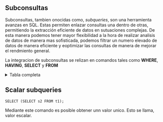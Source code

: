 ## Subconsultas

Subconsultas, tambien onocidas como, _subqueries_, son una herramienta avanzas en SQL. Estas permiten enlazar consultas una dentro de otras, permitiendo la extracción eficiente de datos en sutuaciones complejas. De esta manera podemos tener mayor flexibilidad a la hora de realizar analisis de datos de manera mas sofisticada, podemos filtrar un numero elevado de datos de manera eficiente y eoptimizar las consultas de manera de mejorar el rendmiento general.

La integracion de subconsultas se relizan en comandos tales como **WHERE**, **HAVING**, **SELECT** y **FROM**

<details>
	<summary>Tabla completa</summary>

| Tipo de Subconsulta             | Descripción                                       | Ejemplo                                               |
|---------------------------------|---------------------------------------------------|-------------------------------------------------------|
| Scalar                          | Devuelven un solo valor (escalar).                | `(SELECT COUNT(*) FROM table)`                       |
| Comparisons                     | Usadas en comparaciones.                          | `WHERE column = (SELECT column FROM table)`          |
| Row                             | Devuelven un conjunto de filas.                   | `SELECT * FROM table WHERE (column1, column2) = (SELECT col1, col2 FROM other_table)` |
| Exists and not exists subqueries| Utilizadas con `EXISTS` o `NOT EXISTS`.           | `SELECT * FROM table WHERE EXISTS (SELECT * FROM other_table WHERE condition)` |
| Any in some subqueries          | Usadas con `ANY`, `IN`, o `SOME`.                 | `SELECT * FROM table WHERE column > ANY (SELECT column FROM other_table)` |
| All subqueries                  | Usadas con `ALL` para comparar valores.           | `SELECT * FROM table WHERE column > ALL (SELECT column FROM other_table)` |

</details>

## Scalar subqueries

    SELECT (SELECT s2 FROM t1);

Mediante este comando es posible obtener unn valor unico. Esto se llama, valor escalar.






